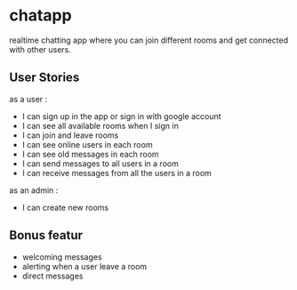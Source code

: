 # chatapp
realtime chatting app where you can join different rooms and get connected with other users.

## User Stories
as a user : 
  - I can sign up in the app or sign in with google account 
  - I can see all available rooms when I sign in 
  - I can join and leave rooms 
  - I can see online users in each room
  - I can see old messages in each room
  - I can send messages to all users in a room
  - I can receive messages from all the users in a room
  
as an admin : 
  - I can create new rooms
  
## Bonus featur
- welcoming messages 
- alerting when a user leave a room 
- direct messages
